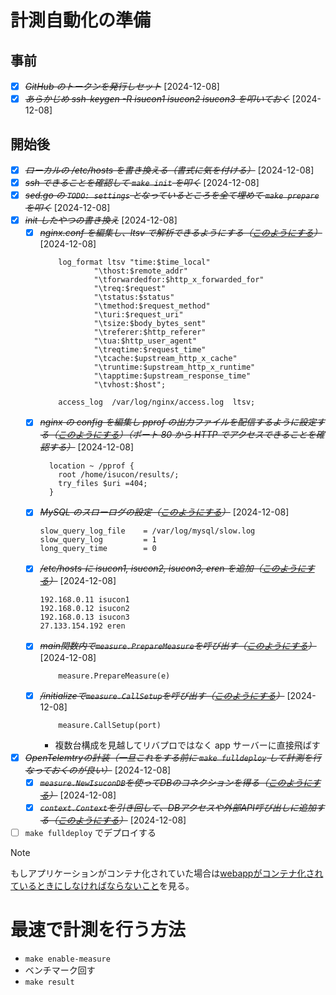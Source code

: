 # 計測自動化の準備

## 事前
- [X] ~~*GitHub のトークンを発行しセット*~~ [2024-12-08]
- [X] ~~*あらかじめ ssh-keygen -R isucon1 isucon2 isucon3 を叩いておく*~~ [2024-12-08]

## 開始後
- [X] ~~*ローカルの /etc/hosts を書き換える（書式に気を付ける）*~~ [2024-12-08]
- [X] ~~*ssh できることを確認して `make init` を叩く*~~ [2024-12-08]
- [X] ~~*sed.go の `TODO: settings` となっているところを全て埋めて `make prepare` を叩く*~~ [2024-12-08]
- [X] ~~*init したやつの書き換え*~~ [2024-12-08]
  - [X] ~~*nginx.conf を編集し、ltsv で解析できるようにする（[このようにする](https://github.com/Nagarei/isucon11-qualify-test/commit/b7e8f2667677831490d8e5966251633c14944015)）*~~ [2024-12-08]
    ```
        log_format ltsv "time:$time_local"
                "\thost:$remote_addr"
                "\tforwardedfor:$http_x_forwarded_for"
                "\treq:$request"
                "\tstatus:$status"
                "\tmethod:$request_method"
                "\turi:$request_uri"
                "\tsize:$body_bytes_sent"
                "\treferer:$http_referer"
                "\tua:$http_user_agent"
                "\treqtime:$request_time"
                "\tcache:$upstream_http_x_cache"
                "\truntime:$upstream_http_x_runtime"
                "\tapptime:$upstream_response_time"
                "\tvhost:$host";

        access_log  /var/log/nginx/access.log  ltsv;
      ```
  - [X] ~~*nginx の config を編集し pprof の出力ファイルを配信するように設定する（[このようにする](https://github.com/Saza-ku/private-isu-2023/commit/d0ec5125783192884a9d164754e1f602f4e1a4c9#diff-c5ef4126bf2c674cca13a602dde349b38c227406c17b884109ded03afea1152fR17-R19)）（ポート 80 から HTTP でアクセスできることを確認する）*~~ [2024-12-08]
    ```
      location ~ /pprof {
        root /home/isucon/results/;
        try_files $uri =404;
      }
    ```
  - [X] ~~*MySQL のスローログの設定（[このようにする](https://github.com/Saza-ku/isucon11q/commit/4b51aa65ccc2fe2e7055ef15d4c058b01e7c15f3#diff-28ca88da6aa2437d8b374172e457b049f0af076e11da2f0f7e8400875b0c0f6eR64-R66)）*~~ [2024-12-08]
    ```
    slow_query_log_file    = /var/log/mysql/slow.log
    slow_query_log         = 1
    long_query_time        = 0
    ```
  - [X] ~~*/etc/hosts に isucon1, isucon2, isucon3, eren を追加（[このようにする](https://github.com/saza-ku/isucon11q-2024/commit/f17751cb2feab558d51f0da46dc5058b9116935e)）*~~ [2024-12-08]
    ```
    192.168.0.11 isucon1
    192.168.0.12 isucon2
    192.168.0.13 isucon3
    27.133.154.192 eren
    ```
  - [X] ~~*main関数内で`measure.PrepareMeasure`を呼び出す（[このようにする](https://github.com/saza-ku/isucon11q-2024/commit/83f4adf21a2dfea1b0d8901f5ffc403f7b2ca2fe#diff-871eb89e86e63e7eca84f0075cba1a75574a11341cd89d39c7891864d2b085b9R251)）*~~ [2024-12-08]
    ```
    	measure.PrepareMeasure(e)
    ```
  - [X] ~~*/initializeで`measure.CallSetup`を呼び出す（[このようにする](https://github.com/saza-ku/isucon11q-2024/commit/babc2a253e526e5bd24b20784a58969291659ee2)）*~~ [2024-12-08]
    ```
    	measure.CallSetup(port)
    ```
      - 複数台構成を見越してリバプロではなく app サーバーに直接飛ばす
- [X] ~~*OpenTelemtryの計装（一旦これをする前に `make fulldeploy` して計測を行なっておくのが良い）*~~ [2024-12-08]
  - [X] ~~*`measure.NewIsuconDB`を使ってDBのコネクションを得る（[このようにする](https://github.com/saza-ku/isucon11q-2024/commit/babc2a253e526e5bd24b20784a58969291659ee2)）*~~ [2024-12-08]
  - [X] ~~*`context.Context`を引き回して、DBアクセスや外部API呼び出しに追加する（[このようにする](https://github.com/saza-ku/isucon11q-2024/commit/d1c16d395488fb36ff2d4d7358b936955a5a4a4b)）*~~ [2024-12-08]
- [ ] `make fulldeploy` でデプロイする

> [!NOTE]
> もしアプリケーションがコンテナ化されていた場合は[webappがコンテナ化されているときにしなければならないこと](https://github.com/saza-ku/isucon-template/wiki/webapp%E3%81%8C%E3%82%B3%E3%83%B3%E3%83%86%E3%83%8A%E5%8C%96%E3%81%95%E3%82%8C%E3%81%A6%E3%81%84%E3%82%8B%E3%81%A8%E3%81%8D%E3%81%AB%E3%81%97%E3%81%AA%E3%81%91%E3%82%8C%E3%81%B0%E3%81%AA%E3%82%89%E3%81%AA%E3%81%84%E3%81%93%E3%81%A8)を見る。

# 最速で計測を行う方法

- `make enable-measure`
- ベンチマーク回す
- `make result`
